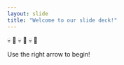 ```yaml
---
layout: slide
title: "Welcome to our slide deck!"
---
```

:skull: :snake: :skull: :snake: :skull: :snake:

Use the right arrow to begin!
